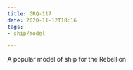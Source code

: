 ```yaml
---
title: GRQ-117
date: 2020-11-12T18:16
tags:
- ship/model

---
```


A popular model of ship for the Rebellion
